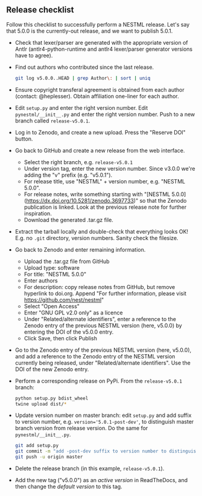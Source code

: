 Release checklist
-----------------

Follow this checklist to successfully perform a NESTML release. Let's say that 5.0.0 is the currently-out release, and we want to publish 5.0.1.

- Check that lexer/parser are generated with the appropriate version of Antlr (antlr4-python-runtime and antlr4 lexer/parser generator versions have to agree).

- Find out authors who contributed since the last release.

  ```bash
  git log v5.0.0..HEAD | grep Author\: | sort | uniq
  ```

- Ensure copyright transferal agreement is obtained from each author (contact: @heplesser). Obtain affiliation one-liner for each author.

- Edit `setup.py` and enter the right version number. Edit `pynestml/__init__.py` and enter the right version number. Push to a new branch called `release-v5.0.1`.

- Log in to Zenodo, and create a new upload. Press the "Reserve DOI" button.

- Go back to GitHub and create a new release from the web interface. 
  - Select the right branch, e.g. `release-v5.0.1`
  - Under version tag, enter the new version number. Since v3.0.0 we're adding the "v" prefix (e.g. "v5.0.1").
  - For release title, use "NESTML" + version number, e.g. "NESTML 5.0.0".
  - For release notes, write something starting with "\[NESTML 5.0.0\](https://dx.doi.org/10.5281/zenodo.3697733)" so that the Zenodo publication is linked. Look at the previous release note for further inspiration.
  - Download the generated .tar.gz file.

- Extract the tarball locally and double-check that everything looks OK! E.g. no `.git` directory, version numbers. Sanity check the filesize.

- Go back to Zenodo and enter remaining information.
  - Upload the .tar.gz file from GitHub
  - Upload type: software
  - For title: "NESTML 5.0.0"
  - Enter authors
  - For description: copy release notes from GitHub, but remove hyperlink to doi.org. Append "For further information, please visit https://github.com/nest/nestml"
  - Select "Open Access"
  - Enter "GNU GPL v2.0 only" as a licence
  - Under "Related/alternate identifiers", enter a reference to the Zenodo entry of the previous NESTML version (here, v5.0.0) by entering the DOI of the v5.0.0 entry.
  - Click Save, then click Publish

- Go to the Zenodo entry of the previous NESTML version (here, v5.0.0), and add a reference to the Zenodo entry of the NESTML version currently being released, under "Related/alternate identifiers". Use the DOI of the new Zenodo entry.

- Perform a corresponding release on PyPi. From the `release-v5.0.1` branch:

  ```bash
  python setup.py bdist_wheel
  twine upload dist/*
  ```

- Update version number on master branch: edit `setup.py` and add suffix to version number, e.g. `version='5.0.1-post-dev'`, to distinguish master branch version from release version. Do the same for `pynestml/__init__.py`.

  ```bash
  git add setup.py
  git commit -m "add -post-dev suffix to version number to distinguish master branch version from release version"
  git push -u origin master
  ```

- Delete the release branch (in this example, `release-v5.0.1`).
- Add the new tag ("v5.0.0") as an _active version_ in ReadTheDocs, and then change the _default version_ to this tag.
